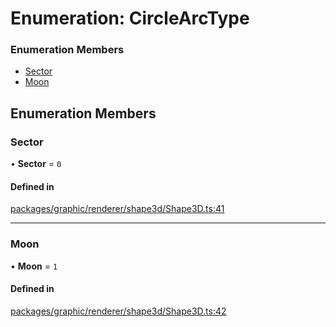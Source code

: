 # Enumeration: CircleArcType

### Enumeration Members

- [Sector](CircleArcType.md#sector)
- [Moon](CircleArcType.md#moon)

## Enumeration Members

### Sector

• **Sector** = ``0``

#### Defined in

[packages/graphic/renderer/shape3d/Shape3D.ts:41](https://github.com/Orillusion/orillusion/blob/main/packages/graphic/renderer/shape3d/Shape3D.ts#L41)

___

### Moon

• **Moon** = ``1``

#### Defined in

[packages/graphic/renderer/shape3d/Shape3D.ts:42](https://github.com/Orillusion/orillusion/blob/main/packages/graphic/renderer/shape3d/Shape3D.ts#L42)
